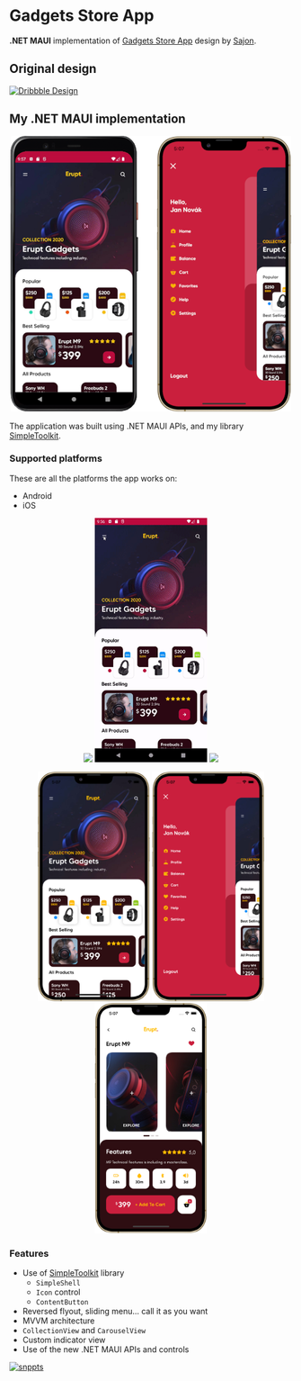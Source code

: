 # Gadgets Store App

**.NET MAUI** implementation of [Gadgets Store App](https://dribbble.com/shots/6983164-Gadgets-Store-App) design by [Sajon](https://dribbble.com/sajon007).

## Original design

[![Dribbble Design](./originaldesign.png)](https://dribbble.com/shots/6983164-Gadgets-Store-App)

## My .NET MAUI implementation

<p align="center">
    <img src="./samples/gadget_store_home.png" data-canonical-src="./samples/gadget_store_home.png" width="500" />
</p>

The application was built using .NET MAUI APIs, and my library [SimpleToolkit](https://github.com/RadekVyM/SimpleToolkit).

### Supported platforms
These are all the platforms the app works on:

- Android
- iOS

<p align="center">
    <img src="./samples/gadget_store_home.gif" data-canonical-src="./samples/gadget_store_home.gif" width="200">
    <img src="./samples/gadget_store_menu.gif" data-canonical-src="./samples/gadget_store_menu.gif" width="200">
    <img src="./samples/gadget_store_detail.gif" data-canonical-src="./samples/gadget_store_detail.gif" width="200">
</p>

<p align="center">
    <img src="./samples/iphone_gadget_store_home.png" data-canonical-src="./samples/iphone_gadget_store_home.png" width="200">
    <img src="./samples/iphone_gadget_store_menu.png" data-canonical-src="./samples/iphone_gadget_store_menu.png" width="200">
    <img src="./samples/iphone_gadget_store_detail.png" data-canonical-src="./samples/iphone_gadget_store_detail.png" width="200">
</p>

### Features

- Use of [SimpleToolkit](https://github.com/RadekVyM/SimpleToolkit) library
    - `SimpleShell`
    - `Icon` control
    - `ContentButton`
- Reversed flyout, sliding menu... call it as you want
- MVVM architecture
- `CollectionView` and `CarouselView`
- Custom indicator view
- Use of the new .NET MAUI APIs and controls

[![snppts](https://camo.githubusercontent.com/cd35f0ca9d14d9c9a7c4f35e9321fc32fa6369570292080e6c44fe8522768139/68747470733a2f2f7777772e736e707074732e6465762f696d672f736e707074732d62616467652e6a7067)](https://snppts.dev/)